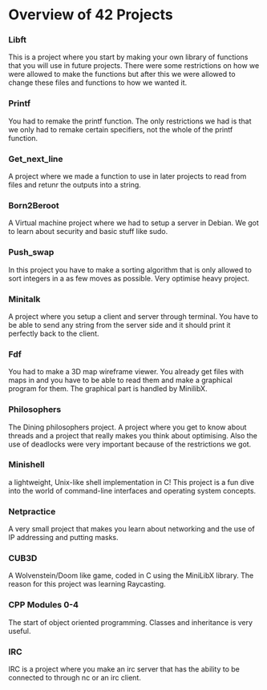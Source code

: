 # Overview of 42 Projects

### Libft

This is a project where you start by making your own library of functions that you will use in future projects. There were some restrictions on how we were allowed to make the functions but after this we were allowed to change these files and functions to how we wanted it.

### Printf

You had to remake the printf function. The only restrictions we had is that we only had to remake certain specifiers, not the whole of the printf function.

### Get_next_line

A project where we made a function to use in later projects to read from files and retunr the outputs into a string.

### Born2Beroot

A Virtual machine project where we had to setup a server in Debian. We got to learn about security and basic stuff like sudo.

### Push_swap

In this project you have to make a sorting algorithm that is only allowed to sort integers in a as few moves as possible. Very optimise heavy project.

### Minitalk

A project where you setup a client and server through terminal. You have to be able to send any string from the server side and it should print it perfectly back to the client.

### Fdf

You had to make a 3D map wireframe viewer. You already get files with maps in and you have to be able to read them and make a graphical program for them. The graphical part is handled by MinilibX.

### Philosophers

The Dining philosophers project. A project where you get to know about threads and a project that really makes you think about optimising. Also the use of deadlocks were very important because of the restrictions we got.

### Minishell

a lightweight, Unix-like shell implementation in C! This project is a fun dive into the world of command-line interfaces and operating system concepts.

### Netpractice

A very small project that makes you learn about networking and the use of IP addressing and putting masks.

### CUB3D

A Wolvenstein/Doom like game, coded in C using the MiniLibX library. The reason for this project was learning Raycasting.

### CPP Modules 0-4

The start of object oriented programming. Classes and inheritance is very useful.

### IRC

 IRC is a project where you make an irc server that has the ability to be connected to through nc or an irc client.
